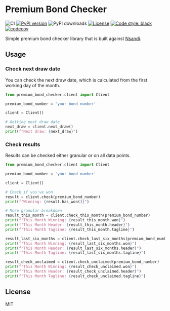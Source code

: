 # Premium Bond Checker

![CI](https://github.com/inverse/python-premium-bond-checker/workflows/CI/badge.svg)
[![PyPI version](https://badge.fury.io/py/premium-bond-checker.svg)](https://badge.fury.io/py/premium-bond-checker)
![PyPI downloads](https://img.shields.io/pypi/dm/premium-bond-checker?label=pypi%20downloads)
[![License](https://img.shields.io/github/license/inverse/cert-host-scraper.svg)](LICENSE)
[![Code style: black](https://img.shields.io/badge/code%20style-black-000000.svg)](https://github.com/psf/black)
[![codecov](https://codecov.io/github/inverse/python-premium-bond-checker/graph/badge.svg?token=3IM22FJIJM)](https://codecov.io/github/inverse/python-premium-bond-checker)


Simple premium bond checker library that is built against [Nsandi](https://www.nsandi.com/).

## Usage

### Check next draw date

You can check the next draw date, which is calculated from the first working day of the month.

```python
from premium_bond_checker.client import Client

premium_bond_number = 'your bond number'

client = Client()

# Getting next draw date
next_draw = client.next_draw()
print(f"Next draw: {next_draw}")
```

### Check results

Results can be checked either granular or on all data points.

```python
from premium_bond_checker.client import Client

premium_bond_number = 'your bond number'

client = Client()

# Check if you've won
result = client.check(premium_bond_number)
print(f"Winning: {result.has_won()}")

# More granular breakdown
result_this_month = client.check_this_month(premium_bond_number)
print(f"This Month Winning: {result_this_month.won}")
print(f"This Month Header: {result_this_month.header}")
print(f"This Month Tagline: {result_this_month.tagline}")

result_last_six_months = client.check_last_six_months(premium_bond_number)
print(f"This Month Winning: {result_last_six_months.won}")
print(f"This Month Header: {result_last_six_months.header}")
print(f"This Month Tagline: {result_last_six_months.tagline}")

result_check_unclaimed = client.check_unclaimed(premium_bond_number)
print(f"This Month Winning: {result_check_unclaimed.won}")
print(f"This Month Header: {result_check_unclaimed.header}")
print(f"This Month Tagline: {result_check_unclaimed.tagline}")
```
## License

MIT

